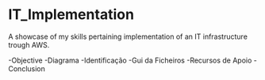 # IT_Implementation
A showcase of my skills pertaining implementation of an IT infrastructure trough AWS.



-Objective
-Diagrama
-Identificação
-Gui da Ficheiros
-Recursos de Apoio
-Conclusion